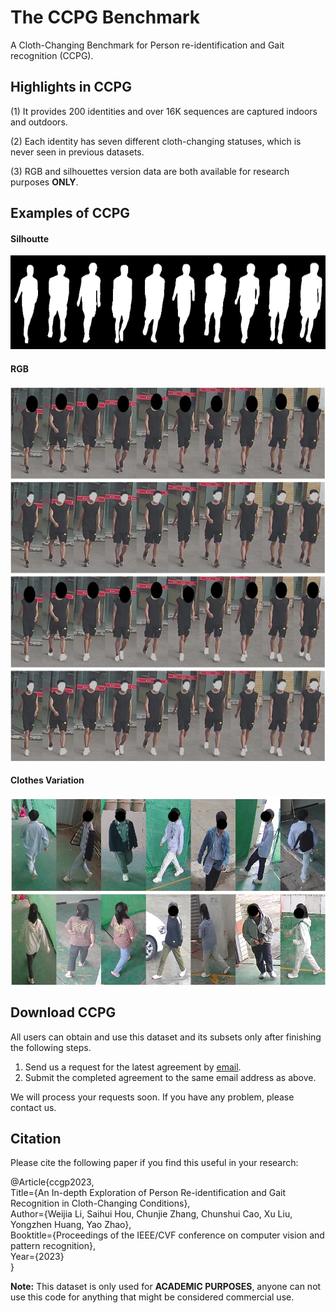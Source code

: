 # The CCPG Benchmark

A Cloth-Changing Benchmark for Person re-identification and Gait recognition (CCPG).

## Highlights in CCPG

(1) It provides 200 identities and over 16K sequences are captured indoors and outdoors.

(2) Each identity has seven different cloth-changing statuses, which is never seen in previous datasets.

(3) RGB and silhouettes version data are both available for research purposes **ONLY**.

## Examples of CCPG

#### Silhoutte
<img src="./assets/all.png" width = "600" height = "150"/>

#### RGB
<img src="./assets/all_v2.jpg" width = "600" height = "600"/>

#### Clothes Variation
<img src="./assets/cloth-changing-v4.jpg" width = "600" height = "300"/>

## Download CCPG
All users can obtain and use this dataset and its subsets only after finishing the following steps.
  1. Send us a request for the latest agreement by [email](BNU-IVC@outlook.com).
  2. Submit the completed agreement to the same email address as above.
  
We will process your requests soon. If you have any problem, please contact us.<br>

## Citation
Please cite the following paper if you find this useful in your research:


@Article{ccgp2023,<br>
  Title={An In-depth Exploration of Person Re-identification and Gait Recognition in Cloth-Changing Conditions},<br>
  Author={Weijia Li, Saihui Hou, Chunjie Zhang, Chunshui Cao, Xu Liu, Yongzhen Huang, Yao Zhao},<br>
  Booktitle={Proceedings of the IEEE/CVF conference on computer vision and pattern recognition},<br>
  Year={2023}<br>
}


**Note:**
This dataset is only used for **ACADEMIC PURPOSES**, anyone can not use this code for anything that might be considered commercial use.



